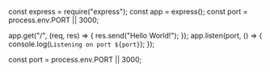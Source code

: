 const express = require("express");
const app = express();
const port = process.env.PORT || 3000;

app.get("/", (req, res) => {
res.send("Hello World!");
});
app.listen(port, () => {
console.log(`Listening on port ${port}`);
});

<!-- .env file -->

const port = process.env.PORT || 3000;
